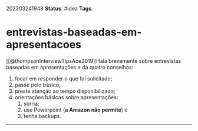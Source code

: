 202203241948
**Status**: #idea
**Tags**: 

# entrevistas-baseadas-em-apresentacoes
[[@thompsonInterviewTipsAce2019]] fala brevemente sobre entrevistas baseadas em apresentações e dá quatro conselhos:
1. focar em responder o que foi solicitado;
2. passe pelo básico;
3. preste atenção ao tempo disponibilizado;
4. orientações básicas sobre apresentações:
	1. sorria;
	2. use Powerpoint (**a Amazon não permite**) e
	3. tenha backups.

---